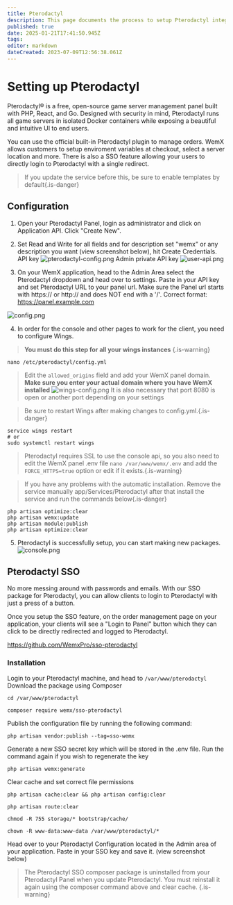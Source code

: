 ```yaml
---
title: Pterodactyl
description: This page documents the process to setup Pterodactyl integration for WemX
published: true
date: 2025-01-21T17:41:50.945Z
tags: 
editor: markdown
dateCreated: 2023-07-09T12:56:38.061Z
---
```


# Setting up Pterodactyl

Pterodactyl® is a free, open-source game server management panel built with PHP, React, and Go. Designed with security in mind, Pterodactyl runs all game servers in isolated Docker containers while exposing a beautiful and intuitive UI to end users.

You can use the official built-in Pterodactyl plugin to manage orders. WemX allows customers to setup enviroment variables at checkout, select a server location and more. There is also a SSO feature allowing your users to directly login to Pterodactyl with a single redirect.

> If you update the service before this, be sure to enable templates by default{.is-danger}

## Configuration

1. Open your Pterodactyl Panel, login as administrator and click on Application API. Click "Create New".

2. Set Read and Write for all fields and for description set "wemx" or any description you want (view screenshot below), hit Create Credentials. 
API key
![pterodactyl-config.png](/assets/third-party/pterodactyl-config.png)
Admin private API key
![user-api.png](/third-party/user-api.png)

3. On your WemX application, head to the Admin Area select the Pterodactyl dropdown and head over to settings. Paste in your API key and set Pterodactyl URL to your panel url. Make sure the Panel url starts with https:// or http:// and does NOT end with a '/'. Correct format: https://panel.example.com

![config.png](/assets/third-party/config.png)

4. In order for the console and other pages to work for the client, you need to configure Wings.

> **You must do this step for all your wings instances**
{.is-warning}


```shell
nano /etc/pterodactyl/config.yml
```
> Edit the `allowed_origins` field and add your WemX panel domain.
> **Make sure you enter your actual domain where you have WemX installed**
![wings-config.png](/third-party/wings-config.png)
It is also necessary that port 8080 is open or another port depending on your settings

> Be sure to restart Wings after making changes to config.yml.{.is-danger}
```shell
service wings restart
# or
sudo systemctl restart wings
```

> Pterodactyl requires SSL to use the console api, so you also need to edit the WemX panel .env file `nano /var/www/wemx/.env` and add the `FORCE_HTTPS=true` option or edit if it exists.{.is-warning}

> If you have any problems with the automatic installation. Remove the service manually app/Services/Pterodactyl after that install the service and run the commands below{.is-danger}
```
php artisan optimize:clear
php artisan wemx:update
php artisan module:publish
php artisan optimize:clear
```

5. Pterodactyl is successfully setup, you can start making new packages. 
![console.png](/third-party/console.png)

## Pterodactyl SSO

No more messing around with passwords and emails. With our SSO package for Pterodactyl, you can allow clients to login to Pterodactyl with just a press of a button. 

Once you setup the SSO feature, on the order management page on your application, your clients will see a "Login to Panel" button which they can click to be directly redirected and logged to Pterodactyl.

https://github.com/WemxPro/sso-pterodactyl

### Installation

Login to your Pterodactyl machine, and head to `/var/www/pterodactyl`
Download the package using Composer
```shell
cd /var/www/pterodactyl

composer require wemx/sso-pterodactyl
```

Publish the configuration file by running the following command:
```shell
php artisan vendor:publish --tag=sso-wemx
```

Generate a new SSO secret key which will be stored in the .env file. Run the command again if you wish to regenerate the key
```shell
php artisan wemx:generate
```

Clear cache and set correct file permissions
```shell
php artisan cache:clear && php artisan config:clear

php artisan route:clear

chmod -R 755 storage/* bootstrap/cache/

chown -R www-data:www-data /var/www/pterodactyl/*
```

Head over to your Pterodactyl Configuration located in the Admin area of your application. Paste in your SSO key and save it. (view screenshot below)


> The Pterodactyl SSO composer package is uninstalled from your Pterodactyl Panel when you update Pterodactyl. You must reinstall it again using the composer command above and clear cache.
{.is-warning}







